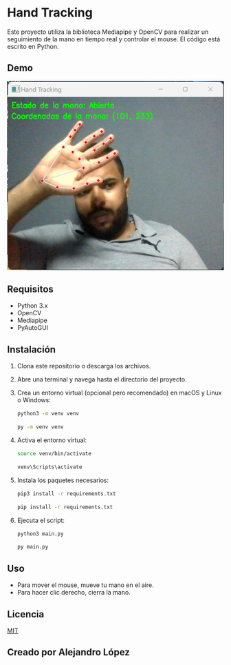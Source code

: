 # Hand Tracking

Este proyecto utiliza la biblioteca Mediapipe y OpenCV para realizar un seguimiento de la mano en tiempo real y controlar el mouse. El código está escrito en Python.

## Demo
![Ejemplo de imagen](imagen.png)

## Requisitos

- Python 3.x
- OpenCV
- Mediapipe
- PyAutoGUI

## Instalación

1. Clona este repositorio o descarga los archivos.

2. Abre una terminal y navega hasta el directorio del proyecto.

3. Crea un entorno virtual (opcional pero recomendado) en macOS y Linux o Windows:

    ```bash
    python3 -m venv venv
    ```
    ```bash
    py -m venv venv
    ```
4. Activa el entorno virtual:

    ```bash
    source venv/bin/activate
    ```
    ```bash
    venv\Scripts\activate
    ```
5. Instala los paquetes necesarios:

    ```bash
    pip3 install -r requirements.txt
    ```
    ```bash
    pip install -r requirements.txt
    ```
   
6. Ejecuta el script:

    ```bash
    python3 main.py
    ```
    ```bash
    py main.py
    ```
   
## Uso

- Para mover el mouse, mueve tu mano en el aire.
- Para hacer clic derecho, cierra la mano.


## Licencia

[MIT](https://choosealicense.com/licenses/mit/)

## Creado por Alejandro López